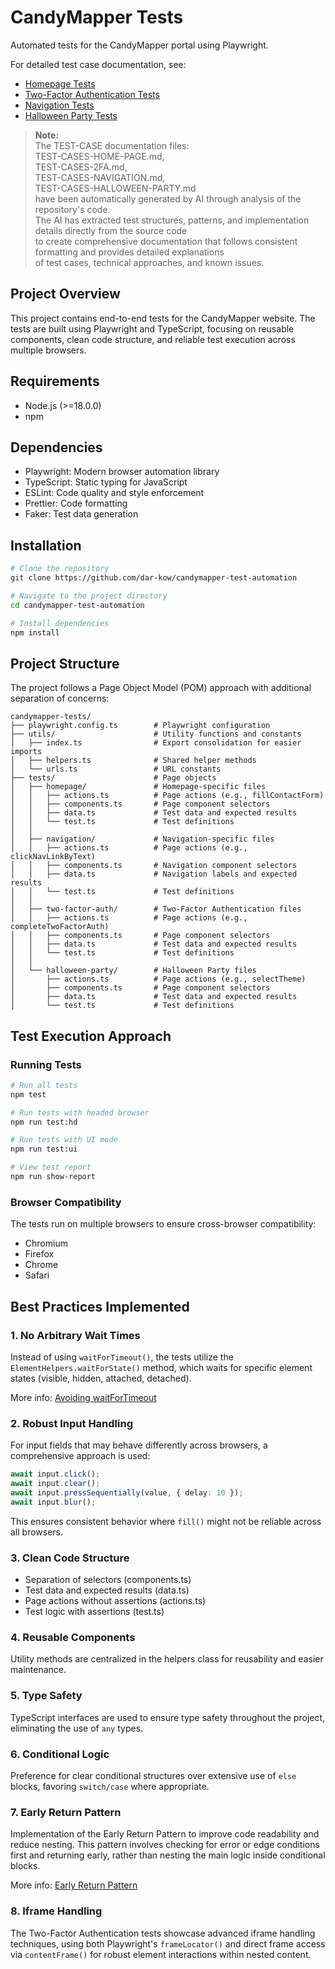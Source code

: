 # CandyMapper Tests

Automated tests for the CandyMapper portal using Playwright.

For detailed test case documentation, see:

- [Homepage Tests](./TEST-CASES-HOME-PAGE.md)
- [Two-Factor Authentication Tests](./TEST-CASES-2FA.md)
- [Navigation Tests](./TEST-CASES-NAVIGATION.md)
- [Halloween Party Tests](./TEST-CASES-HALLOWEEN-PARTY.md)

> **Note:**  
> The TEST-CASE documentation files:  
> TEST-CASES-HOME-PAGE.md,  
> TEST-CASES-2FA.md,  
> TEST-CASES-NAVIGATION.md,  
> TEST-CASES-HALLOWEEN-PARTY.md  
> have been automatically generated by AI through analysis of the repository's code.  
> The AI has extracted test structures, patterns, and implementation details directly from the source code  
> to create comprehensive documentation that follows consistent formatting and provides detailed explanations  
> of test cases, technical approaches, and known issues.

## Project Overview

This project contains end-to-end tests for the CandyMapper website. The tests are built using Playwright and TypeScript, focusing on reusable components, clean code structure, and reliable test execution across multiple browsers.

## Requirements

- Node.js (>=18.0.0)
- npm

## Dependencies

- Playwright: Modern browser automation library
- TypeScript: Static typing for JavaScript
- ESLint: Code quality and style enforcement
- Prettier: Code formatting
- Faker: Test data generation

## Installation

```bash
# Clone the repository
git clone https://github.com/dar-kow/candymapper-test-automation

# Navigate to the project directory
cd candymapper-test-automation

# Install dependencies
npm install
```

## Project Structure

The project follows a Page Object Model (POM) approach with additional separation of concerns:

```
candymapper-tests/
├── playwright.config.ts        # Playwright configuration
├── utils/                      # Utility functions and constants
│   ├── index.ts                # Export consolidation for easier imports
│   ├── helpers.ts              # Shared helper methods
│   └── urls.ts                 # URL constants
├── tests/                      # Page objects
│   ├── homepage/               # Homepage-specific files
│   │   ├── actions.ts          # Page actions (e.g., fillContactForm)
│   │   ├── components.ts       # Page component selectors
│   │   ├── data.ts             # Test data and expected results
│   │   └── test.ts             # Test definitions
│   │
│   ├── navigation/             # Navigation-specific files
│   │   ├── actions.ts          # Page actions (e.g., clickNavLinkByText)
│   │   ├── components.ts       # Navigation component selectors
│   │   ├── data.ts             # Navigation labels and expected results
│   │   └── test.ts             # Test definitions
│   │
│   ├── two-factor-auth/        # Two-Factor Authentication files
│   │   ├── actions.ts          # Page actions (e.g., completeTwoFactorAuth)
│   │   ├── components.ts       # Page component selectors
│   │   ├── data.ts             # Test data and expected results
│   │   └── test.ts             # Test definitions
│   │
│   └── halloween-party/        # Halloween Party files
│       ├── actions.ts          # Page actions (e.g., selectTheme)
│       ├── components.ts       # Page component selectors
│       ├── data.ts             # Test data and expected results
│       └── test.ts             # Test definitions
```

## Test Execution Approach

### Running Tests

```bash
# Run all tests
npm test

# Run tests with headed browser
npm run test:hd

# Run tests with UI mode
npm run test:ui

# View test report
npm run show-report
```

### Browser Compatibility

The tests run on multiple browsers to ensure cross-browser compatibility:

- Chromium
- Firefox
- Chrome
- Safari

## Best Practices Implemented

### 1. No Arbitrary Wait Times

Instead of using `waitForTimeout()`, the tests utilize the `ElementHelpers.waitForState()` method, which waits for specific element states (visible, hidden, attached, detached).

More info: [Avoiding waitForTimeout](https://portfolio.sdet.pl/articles/avoiding-wait-for-timeout)

### 2. Robust Input Handling

For input fields that may behave differently across browsers, a comprehensive approach is used:

```typescript
await input.click();
await input.clear();
await input.pressSequentially(value, { delay: 10 });
await input.blur();
```

This ensures consistent behavior where `fill()` might not be reliable across all browsers.

### 3. Clean Code Structure

- Separation of selectors (components.ts)
- Test data and expected results (data.ts)
- Page actions without assertions (actions.ts)
- Test logic with assertions (test.ts)

### 4. Reusable Components

Utility methods are centralized in the helpers class for reusability and easier maintenance.

### 5. Type Safety

TypeScript interfaces are used to ensure type safety throughout the project, eliminating the use of `any` types.

### 6. Conditional Logic

Preference for clear conditional structures over extensive use of `else` blocks, favoring `switch/case` where appropriate.

### 7. Early Return Pattern

Implementation of the Early Return Pattern to improve code readability and reduce nesting. This pattern involves checking for error or edge conditions first and returning early, rather than nesting the main logic inside conditional blocks.

More info: [Early Return Pattern](https://medium.com/swlh/return-early-pattern-3d18a41bba8)

### 8. Iframe Handling

The Two-Factor Authentication tests showcase advanced iframe handling techniques, using both Playwright's `frameLocator()` and direct frame access via `contentFrame()` for robust element interactions within nested content.
